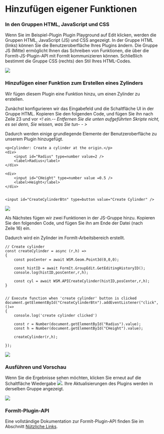 # Hinzufügen eigener Funktionen

### In den Gruppen HTML, JavaScript und CSS

Wenn Sie im Beispiel-Plugin Plugin Playground auf Edit klicken, werden die Gruppen HTML, JavaScript (JS) und CSS angezeigt. In der Gruppe HTML (links) können Sie die Benutzeroberfläche Ihres Plugins ändern. Die Gruppe JS (Mitte) ermöglicht Ihnen das Schreiben von Funktionen, die über die FormIt-JS-Plugin-API mit FormIt kommunizieren können. Schließlich bestimmt die Gruppe CSS (rechts) den Stil Ihres HTML-Codes.

![](<../../../.gitbook/assets/image (27).png>)

### Hinzufügen einer Funktion zum Erstellen eines Zylinders

Wir fügen diesem Plugin eine Funktion hinzu, um einen Zylinder zu erstellen.

Zunächst konfigurieren wir das Eingabefeld und die Schaltfläche UI in der Gruppe HTML. Kopieren Sie den folgenden Code, und fügen Sie ihn nach Zeile 23 und vor _\<! ein.-- Entfernen Sie die unten aufgeführten Skripte nicht, es sei denn, Sie wissen, was Sie tun- - >_

Dadurch werden einige grundlegende Elemente der Benutzeroberfläche zu unserem Plugin hinzugefügt.

```
<p>Cylinder: Create a cylinder at the origin.</p>
<div>
    <input id="Radius" type=number value=2 />
    <label>Radius</label>
</div>

<div>
    <input id="CHeight" type=number value =0.5 />
    <label>Height</label>
</div>


<input id="CreateCylinderBtn" type=button value="Create Cylinder" />

```

![](<../../../.gitbook/assets/image (86).png>)

Als Nächstes fügen wir zwei Funktionen in der JS-Gruppe hinzu. Kopieren Sie den folgenden Code, und fügen Sie ihn am Ende der Datei (nach Zeile 16) ein.

Dadurch wird ein Zylinder im FormIt-Arbeitsbereich erstellt.

```
// Create cylinder
const createCylinder = async (r,h) =>
{
    const posCenter = await WSM.Geom.Point3d(0,0,0);

    const histID = await FormIt.GroupEdit.GetEditingHistoryID();
    console.log(histID,posCenter,r,h);

    const cyl = await WSM.APICreateCylinder(histID,posCenter,r,h);
}


// Execute function when 'create cylinder' button is clicked
document.getElementById("CreateCylinderBtn").addEventListener("click", ()=>
{
    console.log('create cylinder clicked')

    const r = Number(document.getElementById("Radius").value);
    const h = Number(document.getElementById("CHeight").value);

    createCylinder(r,h);

});
```

![](<../../../.gitbook/assets/image (82).png>)

### Ausführen und Vorschau

Wenn Sie die Ergebnisse sehen möchten, klicken Sie erneut auf die Schaltfläche Wiedergabe ![](<../../../.gitbook/assets/image (81).png>). Ihre Aktualisierungen des Plugins werden in derselben Gruppe angezeigt.

![](<../../../.gitbook/assets/image (14).png>)

### FormIt-Plugin-API

Eine vollständige Dokumentation zur FormIt-Plugin-API finden Sie im Abschnitt [Nützliche Links](../useful-links.md).
